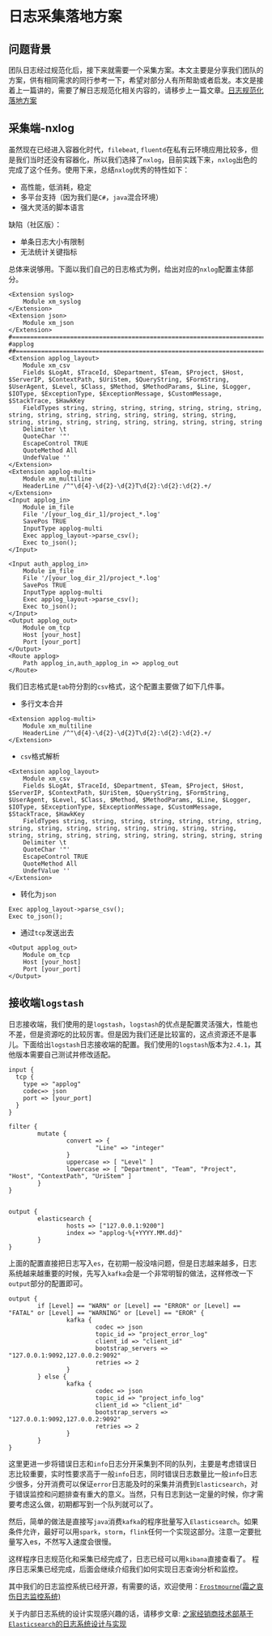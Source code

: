 # 日志采集落地方案

## 问题背景

团队日志经过规范化后，接下来就需要一个采集方案。本文主要是分享我们团队的方案，供有相同需求的同行参考一下，希望对部分人有所帮助或者启发。本文是接着上一篇讲的，需要了解日志规范化相关内容的，请移步上一篇文章。<a href="https://github.com/AutohomeCorp/frostmourne/blob/master/doc/wiki/log.md" target="_blank">日志规范化落地方案</a>

## 采集端-nxlog

虽然现在已经进入容器化时代，`filebeat`, `fluentd`在私有云环境应用比较多，但是我们当时还没有容器化，所以我们选择了`nxlog`，目前实践下来，`nxlog`出色的完成了这个任务。使用下来，总结`nxlog`优秀的特性如下：

* 高性能，低消耗，稳定
* 多平台支持（因为我们是`C#`，`java`混合环境）
* 强大灵活的脚本语言

缺陷（社区版）：

* 单条日志大小有限制
* 无法统计关键指标

总体来说够用。下面以我们自己的日志格式为例，给出对应的`nxlog`配置主体部分。

```
<Extension syslog>
    Module xm_syslog
</Extension>
<Extension json>
    Module xm_json
</Extension>
#========================================================================
#applog
##======================================================================
<Extension applog_layout>
    Module xm_csv
    Fields $LogAt, $TraceId, $Department, $Team, $Project, $Host, $ServerIP, $ContextPath, $UriStem, $QueryString, $FormString, $UserAgent, $Level, $Class, $Method, $MethodParams, $Line, $Logger, $IOType, $ExceptionType, $ExceptionMessage, $CustomMessage, $StackTrace, $HawkKey
    FieldTypes string, string, string, string, string, string, string, string, string, string, string, string, string, string, string, string, string, string, string, string, string, string, string, string
    Delimiter \t
    QuoteChar '"'
    EscapeControl TRUE
    QuoteMethod All
    UndefValue ''
</Extension>
<Extension applog-multi>
    Module xm_multiline
    HeaderLine /^"\d{4}-\d{2}-\d{2}T\d{2}:\d{2}:\d{2}.+/
</Extension>
<Input applog_in>
    Module im_file
    File '/[your_log_dir_1]/project_*.log'
    SavePos TRUE
    InputType applog-multi
    Exec applog_layout->parse_csv();
    Exec to_json();
</Input>
 
<Input auth_applog_in>
    Module im_file
    File '/[your_log_dir_2]/project_*.log'
    SavePos TRUE
    InputType applog-multi
    Exec applog_layout->parse_csv();
    Exec to_json();
</Input>
<Output applog_out>
    Module om_tcp
    Host [your_host]
    Port [your_port]
</Output>
<Route applog>
    Path applog_in,auth_applog_in => applog_out
</Route>
```

我们日志格式是`tab`符分割的`csv`格式，这个配置主要做了如下几件事。

* 多行文本合并

```
<Extension applog-multi>
    Module xm_multiline
    HeaderLine /^"\d{4}-\d{2}-\d{2}T\d{2}:\d{2}:\d{2}.+/
</Extension>
```

* `csv`格式解析

```
<Extension applog_layout>
    Module xm_csv
    Fields $LogAt, $TraceId, $Department, $Team, $Project, $Host, $ServerIP, $ContextPath, $UriStem, $QueryString, $FormString, $UserAgent, $Level, $Class, $Method, $MethodParams, $Line, $Logger, $IOType, $ExceptionType, $ExceptionMessage, $CustomMessage, $StackTrace, $HawkKey
    FieldTypes string, string, string, string, string, string, string, string, string, string, string, string, string, string, string, string, string, string, string, string, string, string, string, string
    Delimiter \t
    QuoteChar '"'
    EscapeControl TRUE
    QuoteMethod All
    UndefValue ''
</Extension>
```

* 转化为`json`

```
Exec applog_layout->parse_csv();
Exec to_json();
```

* 通过`tcp`发送出去

```
<Output applog_out>
    Module om_tcp
    Host [your_host]
    Port [your_port]
</Output>
```

## 接收端`logstash`

日志接收端，我们使用的是`logstash`，`logstash`的优点是配置灵活强大，性能也不差，但是资源吃的比较厉害。但是因为我们还是比较富的，这点资源还不是事儿。下面给出`logstash`日志接收端的配置。我们使用的`logstash`版本为`2.4.1`，其他版本需要自己测试并修改适配。

```
input {
  tcp {
    type => "applog"
    codec=> json
    port => [your_port]
  }
}

filter {
        mutate {
                convert => {
                        "Line" => "integer"
                }
                uppercase => [ "Level" ]
                lowercase => [ "Department", "Team", "Project", "Host", "ContextPath", "UriStem" ]
        }
}


output {
        elasticsearch {
                hosts => ["127.0.0.1:9200"]
                index => "applog-%{+YYYY.MM.dd}"
        }
}
```

上面的配置直接把日志写入`es`，在初期一般没啥问题，但是日志越来越多，日志系统越来越重要的时候，先写入`kafka`会是一个非常明智的做法，这样修改一下`output`部分的配置即可。

```
output {
        if [Level] == "WARN" or [Level] == "ERROR" or [Level] == "FATAL" or [Level] == "WARNING" or [Level] == "EROR" {
                kafka {
                        codec => json
                        topic_id => "project_error_log"
                        client_id => "client_id"
                        bootstrap_servers => "127.0.0.1:9092,127.0.0.2:9092"
                        retries => 2
                }
        } else {
                kafka {
                        codec => json
                        topic_id => "project_info_log"
                        client_id => "client_id"
                        bootstrap_servers => "127.0.0.1:9092,127.0.0.2:9092"
                        retries => 2
                }
        }
}
```

这里更进一步将错误日志和`info`日志分开采集到不同的队列，主要是考虑错误日志比较重要，实时性要求高于一般`info`日志，同时错误日志数量比一般`info`日志少很多，分开消费可以保证`error`日志能及时的采集并消费到`Elasticsearch`，对于错误监控和问题排查有重大的意义。当然，只有日志到达一定量的时候，你才需要考虑这么做，初期都写到一个队列就可以了。

然后，简单的做法是直接写`java`消费`kafka`的程序批量写入`Elasticsearch`。如果条件允许，最好可以用`spark`，`storm`，`flink`任何一个实现这部分。注意一定要批量写入es，不然写入速度会很慢。

这样程序日志规范化和采集已经完成了，日志已经可以用`kibana`直接查看了。 程序日志采集已经完成，后面会继续介绍我们如何实现日志查询分析和监控。  

其中我们的日志监控系统已经开源，有需要的话，欢迎使用：<a href="https://github.com/AutohomeCorp/frostmourne" target="_blank">`Frostmourne`(霜之哀伤日志监控系统)</a>  

关于内部日志系统的设计实现感兴趣的话，请移步文章: <a href="./doc/wiki/design.md" target="_blank">之家经销商技术部基于`Elasticsearch`的日志系统设计与实现</a>
